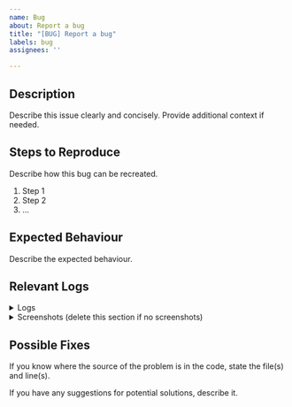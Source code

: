 ```yaml
---
name: Bug
about: Report a bug
title: "[BUG] Report a bug"
labels: bug
assignees: ''

---
```


## Description

Describe this issue clearly and concisely. Provide additional context if needed.

## Steps to Reproduce

Describe how this bug can be recreated.

1. Step 1
2. Step 2
3. ...

## Expected Behaviour

Describe the expected behaviour.

## Relevant Logs

<details>
<summary>Logs</summary>

```text
Put your logs in this block
```

</details>

<details>
<summary>Screenshots (delete this section if no screenshots)</summary>

### Image 1

Insert image here

</details>

## Possible Fixes

If you know where the source of the problem is in the code, state the file(s) and line(s).

If you have any suggestions for potential solutions, describe it.
